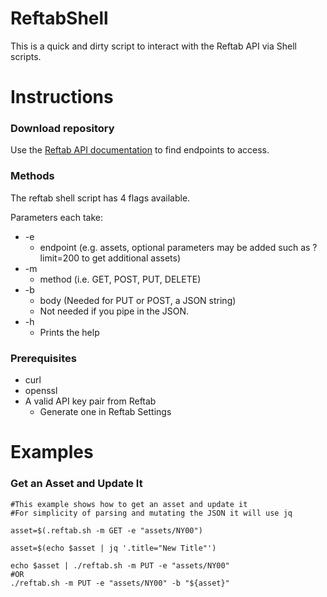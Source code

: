 ReftabShell
=============

This is a quick and dirty script to interact with the Reftab API via Shell scripts.

# Instructions

### Download repository

Use the [Reftab API documentation](https://www.reftab.com/api-docs) to find endpoints to access.

### Methods
The reftab shell script has 4 flags available.

Parameters each take:
* -e
  * endpoint (e.g. assets, optional parameters may be added such as ?limit=200 to get additional assets)
* -m
  * method (i.e. GET, POST, PUT, DELETE)
* -b
  * body (Needed for PUT or POST, a JSON string)
  * Not needed if you pipe in the JSON.
* -h
  * Prints the help

### Prerequisites

* curl
* openssl
* A valid API key pair from Reftab
  * Generate one in Reftab Settings
  
# Examples

### Get an Asset and Update It

```shell
#This example shows how to get an asset and update it
#For simplicity of parsing and mutating the JSON it will use jq

asset=$(.reftab.sh -m GET -e "assets/NY00")

asset=$(echo $asset | jq '.title="New Title"')

echo $asset | ./reftab.sh -m PUT -e "assets/NY00"
#OR
./reftab.sh -m PUT -e "assets/NY00" -b "${asset}"
```